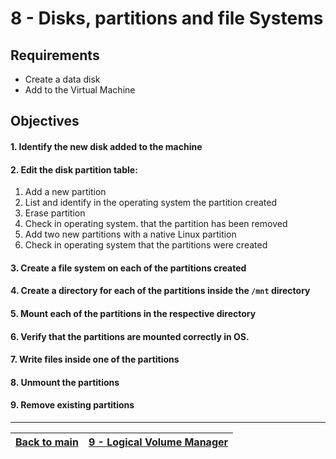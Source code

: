# 8 - Disks, partitions and file Systems

## Requirements

* Create a data disk
* Add to the Virtual Machine

## Objectives

#### 1. Identify the new disk added to the machine
#### 2. Edit the disk partition table:
1. Add a new partition
2. List and identify in the operating system the partition created
3. Erase partition
4. Check in operating system. that the partition has been removed
5. Add two new partitions with a native Linux partition
6. Check in operating system that the partitions were created
#### 3. Create a file system on each of the partitions created
#### 4. Create a directory for each of the partitions inside the `/mnt` directory
#### 5. Mount each of the partitions in the respective directory
#### 6. Verify that the partitions are mounted correctly in OS.
#### 7. Write files inside one of the partitions
#### 8. Unmount the partitions
#### 9. Remove existing partitions

---

[Back to main](../README.md)| [9 - Logical Volume Manager](../challenges/lab-lvm.md)|
:----- |:---- |


